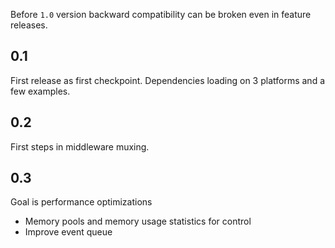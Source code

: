
Before `1.0` version backward compatibility can be broken even in feature releases.

## 0.1
First release as first checkpoint. Dependencies loading on 3 platforms and a few examples.

## 0.2
First steps in middleware muxing.

## 0.3
Goal is performance optimizations
- Memory pools and memory usage statistics for control
- Improve event queue
